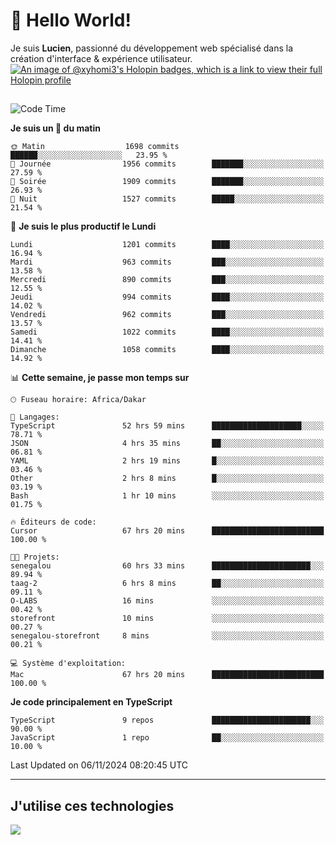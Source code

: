# 👋 Hello World!

Je suis **Lucien**, passionné du développement web spécialisé dans la création d'interface & expérience utilisateur.
[![An image of @xyhomi3's Holopin badges, which is a link to view their full Holopin profile](https://holopin.me/xyhomi3)](https://holopin.io/@xyhomi3)

##

<!--START_SECTION:waka-->
![Code Time](http://img.shields.io/badge/Code%20Time-2%2C505%20hrs%2022%20mins-blue)

**Je suis un 🐤 du matin** 

```text
🌞 Matin                  1698 commits        ██████░░░░░░░░░░░░░░░░░░░   23.95 % 
🌆 Journée                1956 commits        ███████░░░░░░░░░░░░░░░░░░   27.59 % 
🌃 Soirée                 1909 commits        ███████░░░░░░░░░░░░░░░░░░   26.93 % 
🌙 Nuit                   1527 commits        █████░░░░░░░░░░░░░░░░░░░░   21.54 % 
```
📅 **Je suis le plus productif le Lundi** 

```text
Lundi                    1201 commits        ████░░░░░░░░░░░░░░░░░░░░░   16.94 % 
Mardi                    963 commits         ███░░░░░░░░░░░░░░░░░░░░░░   13.58 % 
Mercredi                 890 commits         ███░░░░░░░░░░░░░░░░░░░░░░   12.55 % 
Jeudi                    994 commits         ████░░░░░░░░░░░░░░░░░░░░░   14.02 % 
Vendredi                 962 commits         ███░░░░░░░░░░░░░░░░░░░░░░   13.57 % 
Samedi                   1022 commits        ████░░░░░░░░░░░░░░░░░░░░░   14.41 % 
Dimanche                 1058 commits        ████░░░░░░░░░░░░░░░░░░░░░   14.92 % 
```


📊 **Cette semaine, je passe mon temps sur** 

```text
🕑︎ Fuseau horaire: Africa/Dakar

💬 Langages: 
TypeScript               52 hrs 59 mins      ████████████████████░░░░░   78.71 % 
JSON                     4 hrs 35 mins       ██░░░░░░░░░░░░░░░░░░░░░░░   06.81 % 
YAML                     2 hrs 19 mins       █░░░░░░░░░░░░░░░░░░░░░░░░   03.46 % 
Other                    2 hrs 8 mins        █░░░░░░░░░░░░░░░░░░░░░░░░   03.19 % 
Bash                     1 hr 10 mins        ░░░░░░░░░░░░░░░░░░░░░░░░░   01.75 % 

🔥 Éditeurs de code: 
Cursor                   67 hrs 20 mins      █████████████████████████   100.00 % 

🐱‍💻 Projets: 
senegalou                60 hrs 33 mins      ██████████████████████░░░   89.94 % 
taag-2                   6 hrs 8 mins        ██░░░░░░░░░░░░░░░░░░░░░░░   09.11 % 
O-LABS                   16 mins             ░░░░░░░░░░░░░░░░░░░░░░░░░   00.42 % 
storefront               10 mins             ░░░░░░░░░░░░░░░░░░░░░░░░░   00.27 % 
senegalou-storefront     8 mins              ░░░░░░░░░░░░░░░░░░░░░░░░░   00.21 % 

💻 Système d'exploitation: 
Mac                      67 hrs 20 mins      █████████████████████████   100.00 % 
```

**Je code principalement en TypeScript** 

```text
TypeScript               9 repos             ██████████████████████░░░   90.00 % 
JavaScript               1 repo              ██░░░░░░░░░░░░░░░░░░░░░░░   10.00 % 
```




 Last Updated on 06/11/2024 08:20:45 UTC
<!--END_SECTION:waka-->
---

## J'utilise ces technologies

<p align="left">
  <a href="https://skillicons.dev">
    <img src="https://skillicons.dev/icons?i=ts,js,md,scss,tailwind,react,docker,express,astro,vite,nextjs,vercel,figma,ableton" />
  </a>
</p>

